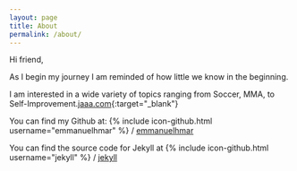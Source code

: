 ```yaml
---
layout: page
title: About
permalink: /about/
---
```


Hi friend,

As I begin my journey I am reminded of how little we know in the beginning.

I am interested in a wide variety of topics ranging from Soccer, MMA, to Self-Improvement.[jaaa.com](http://jekyllrb.com/){:target="_blank"}

You can find my Github at:
{% include icon-github.html username="emmanuelhmar" %} /
[emmanuelhmar](https://github.com/jekyll/minima)

You can find the source code for Jekyll at
{% include icon-github.html username="jekyll" %} /
[jekyll](https://github.com/jekyll/jekyll)
